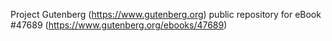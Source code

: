 Project Gutenberg (https://www.gutenberg.org) public repository for eBook #47689 (https://www.gutenberg.org/ebooks/47689)
